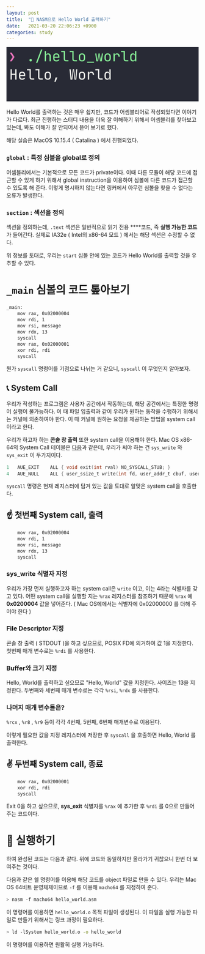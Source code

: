 ```yaml
---
layout: post
title:  "👋 NASM으로 Hello World 출력하기"
date:   2021-03-20 22:06:23 +0900
categories: study
---
```


![/assets/images/nasm-hello-world/image-2.png](/assets/images/nasm-hello-world/image-2.png)


Hello World를 출력하는 것은 매우 쉽지만, 코드가 어셈블리어로 작성되었다면 이야기가 다르다. 최근 진행하는 스터디 내용을 더욱 잘 이해하기 위해서 어셈블리를 찾아보고 있는데, 봐도 이해가 잘 안되어서 뜯어 보기로 했다. 

해당 실습은 MacOS 10.15.4 ( Catalina ) 에서 진행되었다.

<script src="https://gist.github.com/juungbae/c95ae2e5921d87e9460bd0aba8992ecd.js"></script>

### `global` : 특정 심볼을 global로 정의

어셈블리에서는 기본적으로 모든 코드가 private이다. 이때 다른 모듈이 해당 코드에 접근할 수 있게 하기 위해서 global instruction을 이용하여 심볼에 다른 코드가 접근할 수 있도록 해 준다. 이렇게 명시하지 않는다면 링커에서 아무런 심볼을 찾을 수 없다는 오류가 발생한다.

### `section` : 섹션을 정의

섹션을 정의하는데, `.text` 섹션은 일반적으로 읽기 전용 ****코드, 즉 **실행 가능한 코드**가 들어간다. 실제로 IA32e ( Intel의 x86-64 모드 ) 에서는 해당 섹션은 수정할 수 없다.

위 정보를 토대로, 우리는 `start` 심볼 안에 있는 코드가 Hello World를 출력할 것을 유추할 수 있다.

# `_main` 심볼의 코드 톺아보기

```assembly
_main:
    mov rax, 0x02000004 
    mov rdi, 1 
    mov rsi, message 
    mov rdx, 13
    syscall 
    mov rax, 0x02000001
    xor rdi, rdi
    syscall
```

뭔가 `syscall` 명령어를 기점으로 나뉘는 거 같으니, `syscall` 이 무엇인지 알아보자.

## 📞 System Call

우리가 작성하는 프로그램은 사용자 공간에서 작동하는데, 해당 공간에서는 특정한 명령어 실행이 불가능하다. 이 때 파일 입출력과 같이 우리가 원하는 동작을 수행하기 위해서는 커널에 의존하여야 한다. 이 때 커널에 원하는 요청을 제공하는 방법을 system call이라고 한다.

우리가 하고자 하는 **콘솔 창 출력** 또한 system call을 이용해야 한다. Mac OS x86-64의 System Call 테이블은 [다음](https://github.com/opensource-apple/xnu/blob/master/bsd/kern/syscalls.master)과 같은데, 우리가 써야 하는 건 `sys_write` 와 `sys_exit` 이 두가지이다.

```c
1	AUE_EXIT	ALL	{ void exit(int rval) NO_SYSCALL_STUB; } 
4	AUE_NULL	ALL	{ user_ssize_t write(int fd, user_addr_t cbuf, user_size_t nbyte); }
```

 `syscall` 명령은 현재 레지스터에 담겨 있는 값을 토대로 알맞은 system call을 호출한다. 

## ☝️ 첫번째 System call, 출력

```assembly
    mov rax, 0x02000004 
    mov rdi, 1 
    mov rsi, message 
    mov rdx, 13
    syscall 
```

### sys_write 식별자 지정

우리가 가장 먼저 실행하고자 하는 system call은 `write` 이고, 이는 4라는 식별자를 갖고 있다. 어떤 system call을 실행할 지는 `%rax` 레지스터를 참조하기 때문에 `%rax` 에 **0x0200004** 값을 넣어준다. ( Mac OS에에서는 식별자에 0x02000000 를 더해 주어야 한다 )

### File Descriptor 지정

콘솔 창 출력 ( STDOUT )을 하고 싶으므로, POSIX FD에 의거하여 값 1을 지정한다. 첫번째 매개 변수로는 `%rdi` 를 사용한다. 

### Buffer와 크기 지정

Hello, World를 출력하고 싶으므로 "Hello, World" 값을 지정한다. 사이즈는 13을 지정한다. 두번째와 세번째 매개 변수로는 각각 `%rsi`, `%rdx` 를 사용한다.

### 나머지 매개 변수들은?

`%rcx` , `%r8` , `%r9` 등이 각각 4번째, 5번째, 6번째 매개변수로 이용된다.

이렇게 필요한 값을 지정 레지스터에 저장한 후 `syscall` 을 호출하면 Hello, World 를 출력한다.

## ✌️ 두번째 System call, 종료

```assembly
    mov rax, 0x02000001
    xor rdi, rdi
    syscall
```

Exit 0을 하고 싶으므로, **sys_exit** 식별자를 `%rax` 에 추가한 후 `%rdi` 를 0으로 만들어 주는 코드이다.

# 🏃 실행하기

하여 완성된 코드는 다음과 같다. 위에 코드와 동일하지만 올라가기 귀찮으니 한번 더 보여주는 것이다.

<script src="https://gist.github.com/juungbae/c95ae2e5921d87e9460bd0aba8992ecd.js"></script>

다음과 같은 쉘 명령어를 이용해 해당 코드를 object 파일로 만들 수 있다. 우리는 Mac OS 64비트 운영체제이므로 `-f` 를 이용해 `macho64` 를 지정하여 준다. 

```bash
> nasm -f macho64 hello_world.asm
```

이 명령어를 이용하면 `hello_world.o` 목적 파일이 생성된다. 이 파일을 실행 가능한 파일로 만들기 위해서는 링크 과정이 필요하다. 

```bash
> ld -lSystem hello_world.o -o hello_world
```

이 명령어를 이용하면 원활히 실행 가능하다.